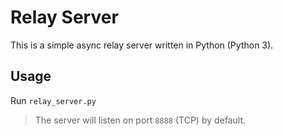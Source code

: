 # Relay Server
This is a simple async relay server written in Python (Python 3).

## Usage
Run `relay_server.py`
> The server will listen on port `8888` (TCP) by default.